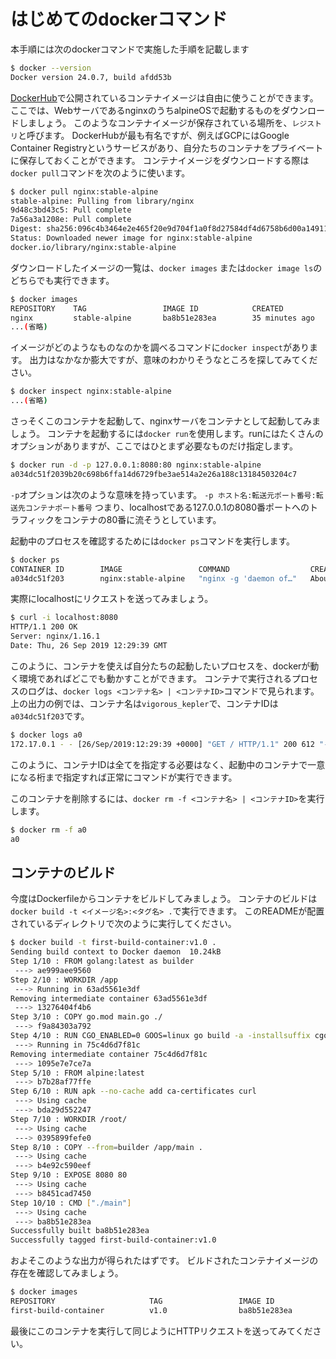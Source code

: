 # はじめてのdockerコマンド

本手順には次のdockerコマンドで実施した手順を記載します

```sh
$ docker --version
Docker version 24.0.7, build afdd53b
```

[DockerHub](https://hub.docker.com/)で公開されているコンテナイメージは自由に使うことができます。
ここでは、WebサーバであるnginxのうちalpineOSで起動するものをダウンロードしましょう。
このようなコンテナイメージが保存されている場所を、`レジストリ`と呼びます。
DockerHubが最も有名ですが、例えばGCPにはGoogle Container Registryというサービスがあり、自分たちのコンテナをプライベートに保存しておくことができます。
コンテナイメージをダウンロードする際は`docker pull`コマンドを次のように使います。

```sh
$ docker pull nginx:stable-alpine
stable-alpine: Pulling from library/nginx
9d48c3bd43c5: Pull complete
7a56a3a1208e: Pull complete
Digest: sha256:096c4b3464e2e465f20e9d704f1a0f8d27584df4d6758b6d00a14911cc9bb888
Status: Downloaded newer image for nginx:stable-alpine
docker.io/library/nginx:stable-alpine
```

ダウンロードしたイメージの一覧は、`docker images` または`docker image ls`のどちらでも実行できます。

```sh
$ docker images
REPOSITORY    TAG                 IMAGE ID            CREATED             SIZE
nginx         stable-alpine       ba8b51e283ea        35 minutes ago      14.3MB
...(省略)
```

イメージがどのようなものなのかを調べるコマンドに`docker inspect`があります。
出力はなかなか膨大ですが、意味のわかりそうなところを探してみてください。

```sh
$ docker inspect nginx:stable-alpine
...(省略)
```

さっそくこのコンテナを起動して、nginxサーバをコンテナとして起動してみましょう。
コンテナを起動するには`docker run`を使用します。runにはたくさんのオプションがありますが、ここではひとまず必要なものだけ指定します。

```sh
$ docker run -d -p 127.0.0.1:8080:80 nginx:stable-alpine
a034dc51f2039b20c698b6ffa14d6729fbe3ae514a2e26a188c13184503204c7
```

`-p`オプションは次のような意味を持っています。
`-p ホスト名:転送元ポート番号:転送先コンテナポート番号`
つまり、localhostである127.0.0.1の8080番ポートへのトラフィックをコンテナの80番に流そうとしています。

起動中のプロセスを確認するためには`docker ps`コマンドを実行します。

```sh
$ docker ps
CONTAINER ID        IMAGE                 COMMAND                  CREATED              STATUS              PORTS                    NAMES
a034dc51f203        nginx:stable-alpine   "nginx -g 'daemon of…"   About a minute ago   Up About a minute   127.0.0.1:8080->80/tcp   vigorous_kepler
```

実際にlocalhostにリクエストを送ってみましょう。

```sh
$ curl -i localhost:8080
HTTP/1.1 200 OK
Server: nginx/1.16.1
Date: Thu, 26 Sep 2019 12:29:39 GMT
```

このように、コンテナを使えば自分たちの起動したいプロセスを、dockerが動く環境であればどこでも動かすことができます。
コンテナで実行されるプロセスのログは、`docker logs <コンテナ名> | <コンテナID>`コマンドで見られます。
上の出力の例では、コンテナ名は`vigorous_kepler`で、コンテナIDは`a034dc51f203`です。

```sh
$ docker logs a0
172.17.0.1 - - [26/Sep/2019:12:29:39 +0000] "GET / HTTP/1.1" 200 612 "-" "curl/7.54.0" "-"
```

このように、コンテナIDは全てを指定する必要はなく、起動中のコンテナで一意になる桁まで指定すれば正常にコマンドが実行できます。

このコンテナを削除するには、`docker rm -f <コンテナ名> | <コンテナID>`を実行します。

```sh
$ docker rm -f a0
a0
```

## コンテナのビルド

今度はDockerfileからコンテナをビルドしてみましょう。
コンテナのビルドは`docker build -t <イメージ名>:<タグ名> .`で実行できます。
このREADMEが配置されているディレクトリで次のように実行してください。

```sh
$ docker build -t first-build-container:v1.0 .
Sending build context to Docker daemon  10.24kB
Step 1/10 : FROM golang:latest as builder
 ---> ae999aee9560
Step 2/10 : WORKDIR /app
 ---> Running in 63ad5561e3df
Removing intermediate container 63ad5561e3df
 ---> 13276404f4b6
Step 3/10 : COPY go.mod main.go ./
 ---> f9a84303a792
Step 4/10 : RUN CGO_ENABLED=0 GOOS=linux go build -a -installsuffix cgo -o main .
 ---> Running in 75c4d6d7f81c
Removing intermediate container 75c4d6d7f81c
 ---> 1095e7e7ce7a
Step 5/10 : FROM alpine:latest
 ---> b7b28af77ffe
Step 6/10 : RUN apk --no-cache add ca-certificates curl
 ---> Using cache
 ---> bda29d552247
Step 7/10 : WORKDIR /root/
 ---> Using cache
 ---> 0395899fefe0
Step 8/10 : COPY --from=builder /app/main .
 ---> Using cache
 ---> b4e92c590eef
Step 9/10 : EXPOSE 8080 80
 ---> Using cache
 ---> b8451cad7450
Step 10/10 : CMD ["./main"]
 ---> Using cache
 ---> ba8b51e283ea
Successfully built ba8b51e283ea
Successfully tagged first-build-container:v1.0
```

およそこのような出力が得られたはずです。
ビルドされたコンテナイメージの存在を確認してみましょう。

```sh
$ docker images
REPOSITORY                     TAG                 IMAGE ID            CREATED             SIZE
first-build-container          v1.0                ba8b51e283ea        57 minutes ago      14.3MB
```

最後にこのコンテナを実行して同じようにHTTPリクエストを送ってみてください。
